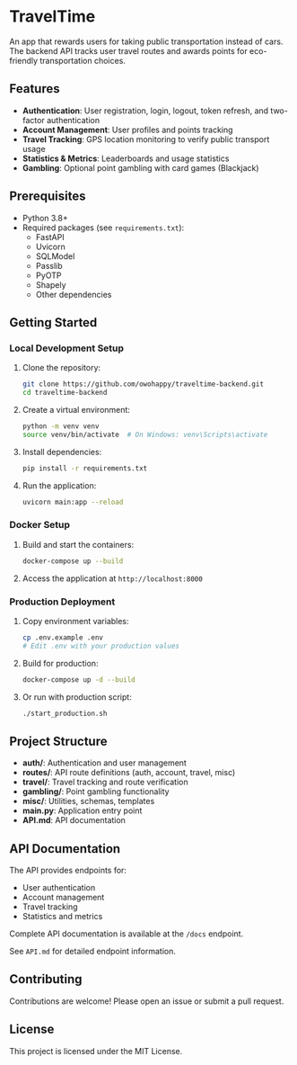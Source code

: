 # TravelTime

An app that rewards users for taking public transportation instead of cars. The backend API tracks user travel routes and awards points for eco-friendly transportation choices.

## Features

- **Authentication**: User registration, login, logout, token refresh, and two-factor authentication
- **Account Management**: User profiles and points tracking
- **Travel Tracking**: GPS location monitoring to verify public transport usage
- **Statistics & Metrics**: Leaderboards and usage statistics
- **Gambling**: Optional point gambling with card games (Blackjack)

## Prerequisites

- Python 3.8+
- Required packages (see `requirements.txt`):
    - FastAPI
    - Uvicorn
    - SQLModel
    - Passlib
    - PyOTP
    - Shapely
    - Other dependencies

## Getting Started

### Local Development Setup

1. Clone the repository:
     ```bash
     git clone https://github.com/owohappy/traveltime-backend.git
     cd traveltime-backend
     ```

2. Create a virtual environment:
     ```bash
     python -m venv venv
     source venv/bin/activate  # On Windows: venv\Scripts\activate
     ```

3. Install dependencies:
     ```bash
     pip install -r requirements.txt
     ```

4. Run the application:
     ```bash
     uvicorn main:app --reload
     ```

### Docker Setup

1. Build and start the containers:
     ```bash
     docker-compose up --build
     ```

2. Access the application at `http://localhost:8000`

### Production Deployment

1. Copy environment variables:
     ```bash
     cp .env.example .env
     # Edit .env with your production values
     ```

2. Build for production:
     ```bash
     docker-compose up -d --build
     ```

3. Or run with production script:
     ```bash
     ./start_production.sh
     ```

## Project Structure

- **auth/**: Authentication and user management
- **routes/**: API route definitions (auth, account, travel, misc)
- **travel/**: Travel tracking and route verification
- **gambling/**: Point gambling functionality
- **misc/**: Utilities, schemas, templates
- **main.py**: Application entry point
- **API.md**: API documentation

## API Documentation

The API provides endpoints for:
- User authentication
- Account management
- Travel tracking
- Statistics and metrics

Complete API documentation is available at the `/docs` endpoint.

See `API.md` for detailed endpoint information.

## Contributing

Contributions are welcome! Please open an issue or submit a pull request.

## License

This project is licensed under the MIT License.